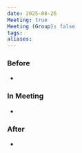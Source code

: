```yaml
---
date: 2025-08-26
Meeting: true
Meeting (Group): false
tags: 
aliases:
---
```


### Before
- 

### In Meeting
- 

### After
- 
